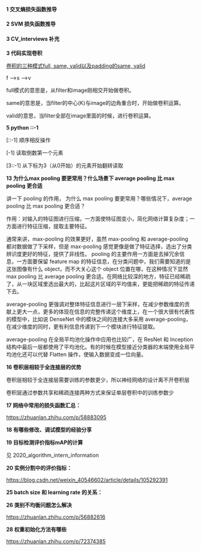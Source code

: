#### 1  交叉熵损失函数推导


#### 2 SVM 损失函数推导



####  3  CV_interviews 补充

**3 代码实现卷积**

[卷积的三种模式full, same, valid以及padding的same, valid](https://zhuanlan.zhihu.com/p/62760780)

f -->s -->v

full模式的意思是，从filter和image刚相交开始做卷积。

same的意思是，当filter的中心(K)与image的边角重合时，开始做卷积运算。

valid的意思，当filter全部在image里面的时候，进行卷积运算。


**5 python ::-1**

[::-1] 顺序相反操作

[-1] 读取倒数第一个元素

[3::-1] 从下标为3（从0开始）的元素开始翻转读取


**13  为什么max pooling 要更常用？什么场景下 average pooling 比 max pooling 更合适**

讲一下 pooling 的作用， 为什么 max pooling 要更常用？哪些情况下，average pooling 比 max pooling 更合适？

作用：对输入的特征图进行压缩，一方面使特征图变小，简化网络计算复杂度；一方面进行特征压缩，提取主要特征。

通常来讲，max-pooling 的效果更好，虽然 max-pooling 和 average-pooling 都对数据做了下采样，但是 max-pooling 感觉更像是做了特征选择，选出了分类辨识度更好的特征，提供了非线性。 pooling 的主要作用一方面是去掉冗余信息，一方面要保留 feature map 的特征信息，在分类问题中，我们需要知道的是这张图像有什么 object，而不大关心这个 object 位置在哪，在这种情况下显然 max pooling 比 average pooling 更合适。在网络比较深的地方，特征已经稀疏了，从一块区域里选出最大的，比起这片区域的平均值来，更能把稀疏的特征传递下去。

average-pooling 更强调对整体特征信息进行一层下采样，在减少参数维度的贡献上更大一点，更多的体现在信息的完整传递这个维度上，在一个很大很有代表性的模型中，比如说 DenseNet 中的模块之间的连接大多采用 average-pooling，在减少维度的同时，更有利信息传递到下一个模块进行特征提取。

average-pooling 在全局平均池化操作中应用也比较广，在 ResNet 和 Inception 结构中最后一层都使用了平均池化。有的时候在模型接近分类器的末端使用全局平均池化还可以代替 Flatten 操作，使输入数据变成一位向量。

**16 卷积层相较于全连接层的优势**

卷积层相较于全连接层需要训练的参数更少，所以神经网络的设计离不开卷积层

卷积层通过参数共享和稀疏连接两种方式来保证单层卷积中的训练参数少

**17 网络中常用的损失函数汇总：**

https://zhuanlan.zhihu.com/p/58883095

**18 有哪些修改、调试模型的经验分享**

**19 目标检测评价指标mAP的计算**

见 2020_algorithm_intern_information

**20  实例分割中的评价指标：**

https://blog.csdn.net/weixin_40546602/article/details/105292391 

**25  batch size 和 learning rate 的关系：** 

**26 类别不均衡问题怎么解决**

https://zhuanlan.zhihu.com/p/56882616

**28 权重初始化方法有哪些**

https://zhuanlan.zhihu.com/p/72374385




